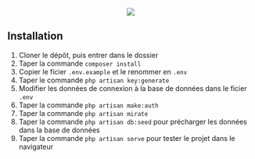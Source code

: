 <p align="center"><img src="https://zupimages.net/up/19/21/0ncm.gif"></p>



## Installation


1. Cloner le dépôt, puis entrer dans le dossier
1. Taper la commande `composer install`
1. Copier le ficier `.env.example` et le renommer en `.env`
1. Taper le commande `php artisan key:generate`
1. Modifier les données de connexion à la base de données dans le ficier `.env`
1. Taper la commande `php artisan make:auth`
1. Taper la commande `php artisan mirate`
1. Taper la commande `php artisan db:seed` pour précharger les données dans la base de données
1. Taper la commande `php artisan serve` pour tester le projet dans le navigateur

